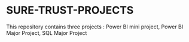 # SURE-TRUST-PROJECTS
This repository contains three projects : Power BI mini project, Power BI Major Project, SQL Major Project
